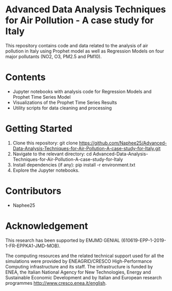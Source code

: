 
# Advanced Data Analysis Techniques for Air Pollution - A case study for Italy

This repository contains code and data related to the analysis of air pollution in Italy using Prophet model as well as Regression Models on four major pollutants (NO2, O3, PM2.5 and PM10).

# Contents
- Jupyter notebooks with analysis code for Regression Models and Prophet Time Series Model
- Visualizations of the Prophet Time Series Results
- Utility scripts for data cleaning and processing


# Getting Started
1. Clone this repository: git clone https://github.com/Naphee25/Advanced-Data-Analysis-Techniques-for-Air-Pollution-A-case-study-for-Italy.git
2. Navigate to the relevant directory: cd Advanced-Data-Analysis-Techniques-for-Air-Pollution-A-case-study-for-Italy
3. Install dependencies (if any): pip install -r environment.txt
4. Explore the Jupyter notebooks.


# Contributors
- Naphee25

# Acknowledgement

This research has been supported by EMJMD GENIAL (610619-EPP-1-2019-1-FR-EPPKA1-JMD-MOB).

The computing resources and the related technical support used for all the simulations were provided by ENEAGRID/CRESCO High-Performance Computing infrastructure and its
staff. The infrastructure is funded by ENEA, the Italian National Agency for New Technologies, Energy and Sustainable Economic Development and by Italian and European research programmes http://www.cresco.enea.it/english.

